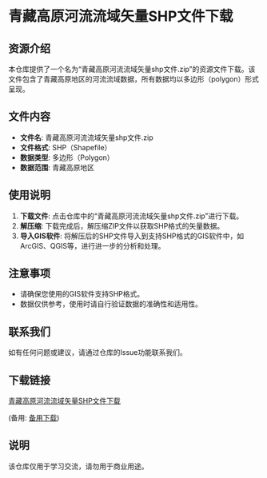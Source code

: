 # 青藏高原河流流域矢量SHP文件下载

## 资源介绍

本仓库提供了一个名为“青藏高原河流流域矢量shp文件.zip”的资源文件下载。该文件包含了青藏高原地区的河流流域数据，所有数据均以多边形（polygon）形式呈现。

## 文件内容

- **文件名**: 青藏高原河流流域矢量shp文件.zip
- **文件格式**: SHP（Shapefile）
- **数据类型**: 多边形（Polygon）
- **数据范围**: 青藏高原地区

## 使用说明

1. **下载文件**: 点击仓库中的“青藏高原河流流域矢量shp文件.zip”进行下载。
2. **解压缩**: 下载完成后，解压缩ZIP文件以获取SHP格式的矢量数据。
3. **导入GIS软件**: 将解压后的SHP文件导入到支持SHP格式的GIS软件中，如ArcGIS、QGIS等，进行进一步的分析和处理。

## 注意事项

- 请确保您使用的GIS软件支持SHP格式。
- 数据仅供参考，使用时请自行验证数据的准确性和适用性。

## 联系我们

如有任何问题或建议，请通过仓库的Issue功能联系我们。

## 下载链接
[青藏高原河流流域矢量SHP文件下载](https://pan.quark.cn/s/de0563bb74e6) 

(备用: [备用下载](https://pan.baidu.com/s/1Wyzve5Bcu8dTHwIyozGs-g?pwd=1234))

## 说明

该仓库仅用于学习交流，请勿用于商业用途。
